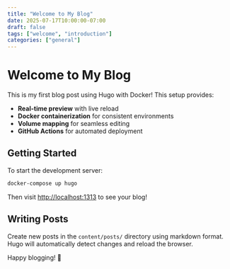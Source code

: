 ```yaml
---
title: "Welcome to My Blog"
date: 2025-07-17T10:00:00-07:00
draft: false
tags: ["welcome", "introduction"]
categories: ["general"]
---
```


# Welcome to My Blog

This is my first blog post using Hugo with Docker! This setup provides:

- **Real-time preview** with live reload
- **Docker containerization** for consistent environments
- **Volume mapping** for seamless editing
- **GitHub Actions** for automated deployment

## Getting Started

To start the development server:

```bash
docker-compose up hugo
```

Then visit [http://localhost:1313](http://localhost:1313) to see your blog!

## Writing Posts

Create new posts in the `content/posts/` directory using markdown format. Hugo will automatically detect changes and reload the browser.

Happy blogging! 🚀